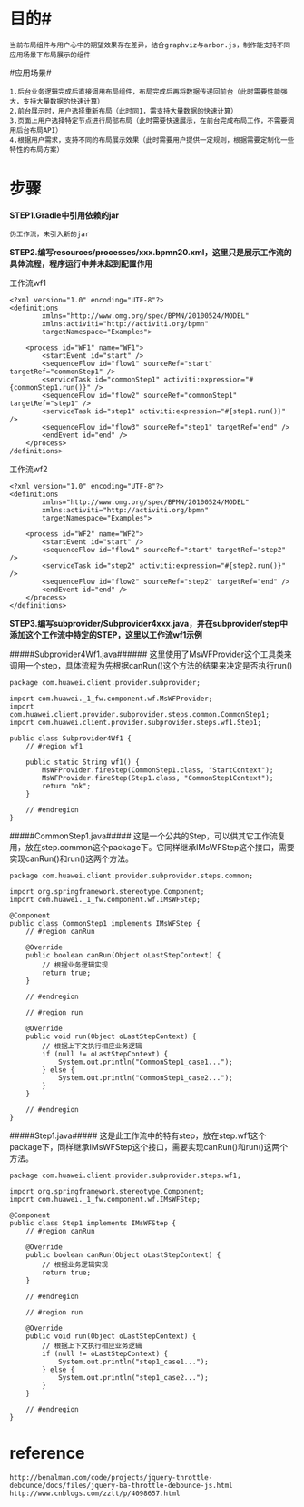 # 目的#

	当前布局组件与用户心中的期望效果存在差异，结合graphviz与arbor.js，制作能支持不同应用场景下布局展示的组件
	
#应用场景#
	
	1.后台业务逻辑完成后直接调用布局组件，布局完成后再将数据传递回前台（此时需要性能强大，支持大量数据的快速计算）
	2.前台展示时，用户选择重新布局（此时同1，需支持大量数据的快速计算）
	3.页面上用户选择特定节点进行局部布局（此时需要快速展示，在前台完成布局工作，不需要调用后台布局API）
	4.根据用户需求，支持不同的布局展示效果（此时需要用户提供一定规则，根据需要定制化一些特性的布局方案）

# 步骤 #

**STEP1.Gradle中引用依赖的jar**
	
	伪工作流，未引入新的jar

**STEP2.编写resources/processes/xxx.bpmn20.xml，这里只是展示工作流的具体流程，程序运行中并未起到配置作用**

工作流wf1	
	
	<?xml version="1.0" encoding="UTF-8"?>
	<definitions
	        xmlns="http://www.omg.org/spec/BPMN/20100524/MODEL"
	        xmlns:activiti="http://activiti.org/bpmn"
	        targetNamespace="Examples">

    	<process id="WF1" name="WF1">
	        <startEvent id="start" />
	        <sequenceFlow id="flow1" sourceRef="start" targetRef="commonStep1" />
	        <serviceTask id="commonStep1" activiti:expression="#{commonStep1.run()}" />
	        <sequenceFlow id="flow2" sourceRef="commonStep1" targetRef="step1" />
	        <serviceTask id="step1" activiti:expression="#{step1.run()}" />
	        <sequenceFlow id="flow3" sourceRef="step1" targetRef="end" />
	        <endEvent id="end" />
    	</process>
	/definitions>
	
工作流wf2

	<?xml version="1.0" encoding="UTF-8"?>
	<definitions
	        xmlns="http://www.omg.org/spec/BPMN/20100524/MODEL"
	        xmlns:activiti="http://activiti.org/bpmn"
	        targetNamespace="Examples">

    	<process id="WF2" name="WF2">
	        <startEvent id="start" />
	        <sequenceFlow id="flow1" sourceRef="start" targetRef="step2" />
	        <serviceTask id="step2" activiti:expression="#{step2.run()}" />
	        <sequenceFlow id="flow2" sourceRef="step2" targetRef="end" />
        	<endEvent id="end" />
    	</process>
	</definitions>
	
**STEP3.编写subprovider/Subprovider4xxx.java，并在subprovider/step中添加这个工作流中特定的STEP，这里以工作流wf1示例**

#####Subprovider4Wf1.java######
这里使用了MsWFProvider这个工具类来调用一个step，具体流程为先根据canRun()这个方法的结果来决定是否执行run()
	
	package com.huawei.client.provider.subprovider;

	import com.huawei._1_fw.component.wf.MsWFProvider;
	import com.huawei.client.provider.subprovider.steps.common.CommonStep1;
	import com.huawei.client.provider.subprovider.steps.wf1.Step1;

	public class Subprovider4Wf1 {
		// #region wf1
	
		public static String wf1() {
			MsWFProvider.fireStep(CommonStep1.class, "StartContext");
			MsWFProvider.fireStep(Step1.class, "CommonStep1Context");
			return "ok";
		}

		// #endregion
	}

#####CommonStep1.java#####
这是一个公共的Step，可以供其它工作流复用，放在step.common这个package下。它同样继承IMsWFStep这个接口，需要实现canRun()和run()这两个方法。

	package com.huawei.client.provider.subprovider.steps.common;

	import org.springframework.stereotype.Component;
	import com.huawei._1_fw.component.wf.IMsWFStep;
	
	@Component
	public class CommonStep1 implements IMsWFStep {
		// #region canRun
	
		@Override
		public boolean canRun(Object oLastStepContext) {
			// 根据业务逻辑实现
			return true;
		}
	
		// #endregion
	
		// #region run
	
		@Override
		public void run(Object oLastStepContext) {
			// 根据上下文执行相应业务逻辑
			if (null != oLastStepContext) {
				System.out.println("CommonStep1_case1...");
			} else {
				System.out.println("CommonStep1_case2...");
			}
		}
	
		// #endregion
	}


#####Step1.java#####
这是此工作流中的特有step，放在step.wf1这个package下，同样继承IMsWFStep这个接口，需要实现canRun()和run()这两个方法。

	package com.huawei.client.provider.subprovider.steps.wf1;

	import org.springframework.stereotype.Component;
	import com.huawei._1_fw.component.wf.IMsWFStep;

	@Component
	public class Step1 implements IMsWFStep {
		// #region canRun
	
		@Override
		public boolean canRun(Object oLastStepContext) {
			// 根据业务逻辑实现
			return true;
		}
	
		// #endregion
	
		// #region run
	
		@Override
		public void run(Object oLastStepContext) {
			// 根据上下文执行相应业务逻辑
			if (null != oLastStepContext) {
				System.out.println("step1_case1...");
			} else {
				System.out.println("step1_case2...");
			}
		}
	
		// #endregion
	}

# reference #
	
	http://benalman.com/code/projects/jquery-throttle-debounce/docs/files/jquery-ba-throttle-debounce-js.html
	http://www.cnblogs.com/zztt/p/4098657.html
	
	
